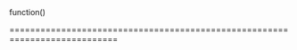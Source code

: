 <!--merge--><!--/merge-->
<!--type-->function()<!--/type-->
===========================================================================
